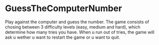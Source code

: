 # GuessTheComputerNumber
Play against the computer and guess the number. 
The game consists of chosing between 3 difficulty levels (easy, medium and hard), which determine how many tries you have. 
When u run out of tries, the game will ask u wether u want to restart the game or u want to quit.  
